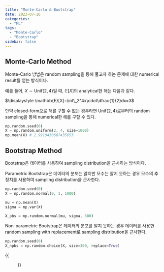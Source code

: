 ```yaml
---
title: "Monte-Carlo & Bootstrap"
date: 2023-07-16
categories:
  - "ML"
tags:
  - "Monte-Carlo"
  - "Bootstrap"
sidebar: false
---
```


## Monte-Carlo Method
Monte-Carlo 방법은 random sampling을 통해 풀고자 하는 문제에 대한 numerical result를 얻는 방식이다.

예를 들어, $X\sim\text{Unif}(2, 4)$일 때, $\mathbb{E}[X]$의 analytical한 해는 다음과 같다.

$\displaystyle \mathbb{E}[X]=\int\_2^4x\cdot\dfrac{1}{2}dx=3$

만약 closed-form으로 해를 구할 수 없는 경우라면 $\text{Unif}(2, 4)$로부터의 random sampling을 통해 numerical한 해를 구할 수 있다.

```py
np.random.seed(0)
X = np.random.uniform(2, 4, size=1000)
np.mean(X) # 2.9918430687435653
```

## Bootstrap Method
Bootstrap은 데이터를 사용하여 sampling distribution을 근사하는 방식이다.

Parametric Bootstrap은 데이터의 분포는 알지만 모수는 알지 못하는 경우 모수의 추정치를 사용하여 sampling distribution을 근사한다.

```py
np.random.seed(0)
X = np.random.normal(0, 1, 1000)

mu = np.mean(X)
sigma = np.var(X)

X_pbs = np.random.normal(mu, sigma, 300)
```

Non-parametric Bootstrap은 데이터의 분포를 알지 못하는 경우 데이터를 사용한 random sampling with replacement로 sampling distribution을 근사한다.

```py
np.random.seed(0)
X_npbs = np.random.choice(X, size=300, replace=True)
```

{{<figure src="/ml/bootstrap1.png" width="900">}}
